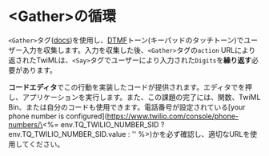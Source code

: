 # \<Gather>の循環

`<Gather>`タグ([docs](https://www.twilio.com/docs/voice/twiml/gather))を使用し、[DTMF](https://www.twilio.com/docs/glossary/what-is-dtmf)トーン(キーパッドのタッチトーン)でユーザー入力を収集します。入力を収集した後、`<Gather>`タグの`action`&nbsp;URLにより返されたTwiMLは、`<Say>`タグでユーザーにより入力された`Digits`を**繰り返す**必要があります。

**コードエディタ**でこの行動を実装したコードが提供されます。エディタで<em><i class="fa fa-play"></i></em>を押し、アプリケーションを実行します。また、この課題の完了には、関数、TwiML Bin、または自分のコードも使用できます。電話番号が設定されている\[your phone number is configured](https://www.twilio.com/console/phone-numbers/\<%= env.TQ_TWILIO_NUMBER_SID ? env.TQ_TWILIO_NUMBER_SID.value : '' %>)かを必ず確認し、適切なURLを使用してください。